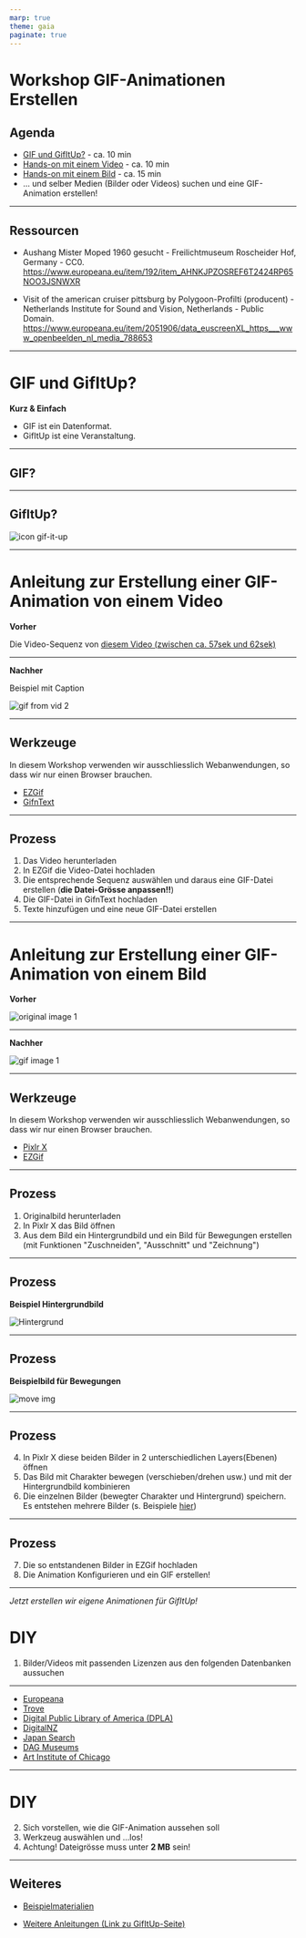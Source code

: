 ```yaml
---
marp: true
theme: gaia
paginate: true
---
```



# Workshop GIF-Animationen Erstellen

## Agenda
- [GIF und GifItUp?](./intro.md) - ca. 10 min 
- [Hands-on mit einem Video](./anleitung_vid.md) - ca. 10 min
- [Hands-on mit einem Bild](./anleitung_img.md) - ca. 15 min
- ... und selber Medien (Bilder oder Videos) suchen und eine GIF-Animation erstellen!

---

## Ressourcen

- Aushang Mister Moped 1960 gesucht - Freilichtmuseum Roscheider Hof, Germany - CC0.
https://www.europeana.eu/item/192/item_AHNKJPZOSREF6T2424RP65NOO3JSNWXR

- Visit of the american cruiser pittsburg by Polygoon-Profilti (producent) - Netherlands Institute for Sound and Vision, Netherlands - Public Domain.
https://www.europeana.eu/item/2051906/data_euscreenXL_https___www_openbeelden_nl_media_788653

---

# GIF und GifItUp?

__Kurz & Einfach__

- GIF ist ein Datenformat.
- GifItUp ist eine Veranstaltung.

---

## GIF?

---

## GifItUp?

![icon gif-it-up](https://i0.wp.com/gifitup.net/wp-content/uploads/2018/09/cropped-gif-it-up-logo-square-1-6.png?w=120&ssl=1)


---

# Anleitung zur Erstellung einer GIF-Animation von einem Video

__Vorher__

Die Video-Sequenz von [diesem Video (zwischen ca. 57sek und 62sek)](https://www.europeana.eu/en/item/2051906/data_euscreenXL_https___www_openbeelden_nl_media_788653)

---

__Nachher__


Beispiel mit Caption

![gif from vid 2](./resource/gif/example_from_vid_2.gif)

---

## Werkzeuge

In diesem Workshop verwenden wir ausschliesslich Webanwendungen, so dass wir nur einen Browser brauchen.

- [EZGif](https://ezgif.com/maker)
- [GifnText](http://www.gifntext.com/)

---

## Prozess

1. Das Video herunterladen
1. In EZGif die Video-Datei hochladen
1. Die entsprechende Sequenz auswählen und daraus eine GIF-Datei erstellen (__die Datei-Grösse anpassen!!__)
1. Die GIF-Datei in GifnText hochladen
1. Texte hinzufügen und eine neue GIF-Datei erstellen

---

# Anleitung zur Erstellung einer GIF-Animation von einem Bild

__Vorher__

![original image 1](./resource/image/example_img_original.jpg)

---

__Nachher__

![gif image 1](./resource/gif/example_from_image.gif)

---

## Werkzeuge

In diesem Workshop verwenden wir ausschliesslich Webanwendungen, so dass wir nur einen Browser brauchen.

- [Pixlr X](https://pixlr.com/de/x/)
- [EZGif](https://ezgif.com/maker)

---

## Prozess

1. Originalbild herunterladen
1. In Pixlr X das Bild öffnen
1. Aus dem Bild ein Hintergrundbild und ein Bild für Bewegungen erstellen (mit Funktionen "Zuschneiden", "Ausschnitt" und "Zeichnung")

---

## Prozess

__Beispiel Hintergrundbild__

![Hintergrund](./resource/image/example_img_hintergrund.jpg)

---

## Prozess

__Beispielbild für Bewegungen__

![move img](./resource/image/example_img_move_char.jpg)

---

## Prozess

4. In Pixlr X diese beiden Bilder in 2 unterschiedlichen Layers(Ebenen) öffnen
1. Das Bild mit Charakter bewegen (verschieben/drehen usw.) und mit der Hintergrundbild kombinieren
1. Die einzelnen Bilder (bewegter Charakter und Hintergrund) speichern. Es entstehen mehrere Bilder (s. Beispiele [hier](https://github.com/NbtKmy/Gif_workshop/tree/main/resource/image))

---

## Prozess

7. Die so entstandenen Bilder in EZGif hochladen
1. Die Animation Konfigurieren und ein GIF erstellen!

---

_Jetzt erstellen wir eigene Animationen für GifItUp!_ 
# DIY
1. Bilder/Videos mit passenden Lizenzen aus den folgenden Datenbanken aussuchen

--- 

- [Europeana](https://www.europeana.eu/en)
- [Trove](https://trove.nla.gov.au/)
- [Digital Public Library of America (DPLA)](https://dp.la/)
- [DigitalNZ](https://digitalnz.org/)
- [Japan Search](https://jpsearch.go.jp/)
- [DAG Museums](https://dagworld.com/)
- [Art Institute of Chicago](https://www.artic.edu/)
---

# DIY
2. Sich vorstellen, wie die GIF-Animation aussehen soll
1. Werkzeug auswählen und ...los!
1. Achtung! Dateigrösse muss unter __2 MB__ sein!


---

## Weiteres

- [Beispielmaterialien](https://github.com/NbtKmy/Gif_workshop/tree/main/resource)

- [Weitere Anleitungen (Link zu GifItUp-Seite)](https://gifitup.net/how-to-make-a-gif/)

